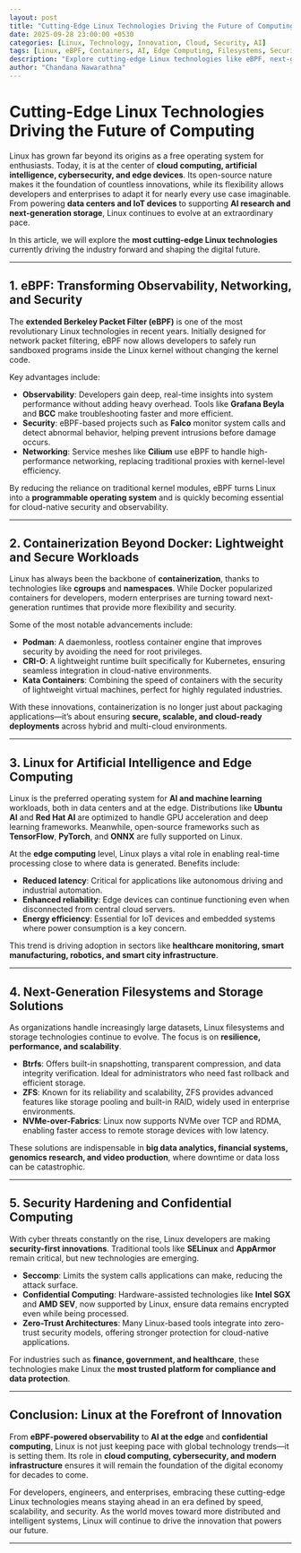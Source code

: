 ```yaml
---
layout: post
title: "Cutting-Edge Linux Technologies Driving the Future of Computing"
date: 2025-09-28 23:00:00 +0530
categories: [Linux, Technology, Innovation, Cloud, Security, AI]
tags: [Linux, eBPF, Containers, AI, Edge Computing, Filesystems, Security, Cloud, Open Source]
description: "Explore cutting-edge Linux technologies like eBPF, next-gen containerization, AI at the edge, advanced filesystems, and confidential computing that are redefining open-source innovation and the future of computing."
author: "Chandana Nawarathna"
---
```


# Cutting-Edge Linux Technologies Driving the Future of Computing  

Linux has grown far beyond its origins as a free operating system for enthusiasts. Today, it is at the center of **cloud computing, artificial intelligence, cybersecurity, and edge devices**. Its open-source nature makes it the foundation of countless innovations, while its flexibility allows developers and enterprises to adapt it for nearly every use case imaginable. From powering **data centers and IoT devices** to supporting **AI research and next-generation storage**, Linux continues to evolve at an extraordinary pace.  

In this article, we will explore the **most cutting-edge Linux technologies** currently driving the industry forward and shaping the digital future.  

---

## 1. eBPF: Transforming Observability, Networking, and Security  

The **extended Berkeley Packet Filter (eBPF)** is one of the most revolutionary Linux technologies in recent years. Initially designed for network packet filtering, eBPF now allows developers to safely run sandboxed programs inside the Linux kernel without changing the kernel code.  

Key advantages include:  
- **Observability**: Developers gain deep, real-time insights into system performance without adding heavy overhead. Tools like **Grafana Beyla** and **BCC** make troubleshooting faster and more efficient.  
- **Security**: eBPF-based projects such as **Falco** monitor system calls and detect abnormal behavior, helping prevent intrusions before damage occurs.  
- **Networking**: Service meshes like **Cilium** use eBPF to handle high-performance networking, replacing traditional proxies with kernel-level efficiency.  

By reducing the reliance on traditional kernel modules, eBPF turns Linux into a **programmable operating system** and is quickly becoming essential for cloud-native security and observability.  

---

## 2. Containerization Beyond Docker: Lightweight and Secure Workloads  

Linux has always been the backbone of **containerization**, thanks to technologies like **cgroups** and **namespaces**. While Docker popularized containers for developers, modern enterprises are turning toward next-generation runtimes that provide more flexibility and security.  

Some of the most notable advancements include:  
- **Podman**: A daemonless, rootless container engine that improves security by avoiding the need for root privileges.  
- **CRI-O**: A lightweight runtime built specifically for Kubernetes, ensuring seamless integration in cloud-native environments.  
- **Kata Containers**: Combining the speed of containers with the security of lightweight virtual machines, perfect for highly regulated industries.  

With these innovations, containerization is no longer just about packaging applications—it’s about ensuring **secure, scalable, and cloud-ready deployments** across hybrid and multi-cloud environments.  

---

## 3. Linux for Artificial Intelligence and Edge Computing  

Linux is the preferred operating system for **AI and machine learning** workloads, both in data centers and at the edge. Distributions like **Ubuntu AI** and **Red Hat AI** are optimized to handle GPU acceleration and deep learning frameworks. Meanwhile, open-source frameworks such as **TensorFlow**, **PyTorch**, and **ONNX** are fully supported on Linux.  

At the **edge computing** level, Linux plays a vital role in enabling real-time processing close to where data is generated. Benefits include:  
- **Reduced latency**: Critical for applications like autonomous driving and industrial automation.  
- **Enhanced reliability**: Edge devices can continue functioning even when disconnected from central cloud servers.  
- **Energy efficiency**: Essential for IoT devices and embedded systems where power consumption is a key concern.  

This trend is driving adoption in sectors like **healthcare monitoring, smart manufacturing, robotics, and smart city infrastructure**.  

---

## 4. Next-Generation Filesystems and Storage Solutions  

As organizations handle increasingly large datasets, Linux filesystems and storage technologies continue to evolve. The focus is on **resilience, performance, and scalability**.  

- **Btrfs**: Offers built-in snapshotting, transparent compression, and data integrity verification. Ideal for administrators who need fast rollback and efficient storage.  
- **ZFS**: Known for its reliability and scalability, ZFS provides advanced features like storage pooling and built-in RAID, widely used in enterprise environments.  
- **NVMe-over-Fabrics**: Linux now supports NVMe over TCP and RDMA, enabling faster access to remote storage devices with low latency.  

These solutions are indispensable in **big data analytics, financial systems, genomics research, and video production**, where downtime or data loss can be catastrophic.  

---

## 5. Security Hardening and Confidential Computing  

With cyber threats constantly on the rise, Linux developers are making **security-first innovations**. Traditional tools like **SELinux** and **AppArmor** remain critical, but new technologies are emerging.  

- **Seccomp**: Limits the system calls applications can make, reducing the attack surface.  
- **Confidential Computing**: Hardware-assisted technologies like **Intel SGX** and **AMD SEV**, now supported by Linux, ensure data remains encrypted even while being processed.  
- **Zero-Trust Architectures**: Many Linux-based tools integrate into zero-trust security models, offering stronger protection for cloud-native applications.  

For industries such as **finance, government, and healthcare**, these technologies make Linux the **most trusted platform for compliance and data protection**.  

---

## Conclusion: Linux at the Forefront of Innovation  

From **eBPF-powered observability** to **AI at the edge** and **confidential computing**, Linux is not just keeping pace with global technology trends—it is setting them. Its role in **cloud computing, cybersecurity, and modern infrastructure** ensures it will remain the foundation of the digital economy for decades to come.  

For developers, engineers, and enterprises, embracing these cutting-edge Linux technologies means staying ahead in an era defined by speed, scalability, and security. As the world moves toward more distributed and intelligent systems, Linux will continue to drive the innovation that powers our future.  

---  
